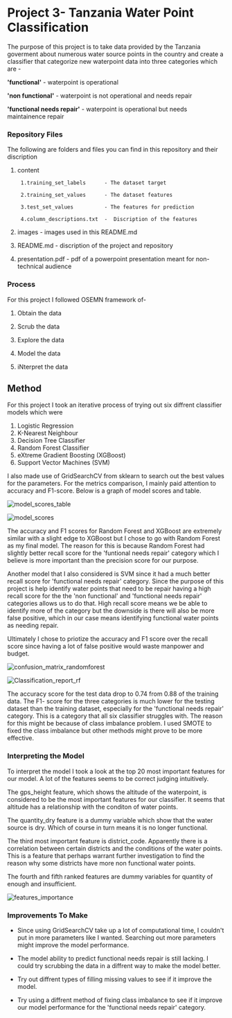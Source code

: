 # Project 3- Tanzania Water Point Classification

The purpose of this project is to take data provided by the Tanzania goverment about numerous water source points in the country and create a classifier that categorize new waterpoint data into three categories which are -

**'functional'** - waterpoint is operational

**'non functional'** - waterpoint is not operational and needs repair 

**'functional needs repair'** - waterpoint is operational but needs maintainence repair

### Repository Files
The following are folders and files you can find in this repository and their discription

1. content

        1.training_set_labels      - The dataset target

        2.training_set_values      - The dataset features

        3.test_set_values          - The features for prediction

        4.column_descriptions.txt  -  Discription of the features

    
 2. images            - images used in this README.md


 3. README.md         - discription of the project and repository


 4. presentation.pdf  - pdf of a powerpoint presentation meant for non-technical audience


### Process
For this project I followed OSEMN framework of-

1. Obtain the data

2. Scrub the data

3. Explore the data

4. Model the data

5. iNterpret the data


## Method
For this project I took an iterative process of trying out six diffrent classifier models which were

1. Logistic Regression
2. K-Nearest Neighbour
3. Decision Tree Classifier
4. Random Forest Classifier
5. eXtreme Gradient Boosting (XGBoost)
6. Support Vector Machines (SVM)

I also made use of GridSearchCV from sklearn to search out the best values for the parameters. For the metrics comparison, I mainly paid attention to accuracy and F1-score. Below is a graph of model scores and table.

![model_scores_table](images/model_scores_table.png)


![model_scores](images/model_scores.png)

The accuracy and F1 scores for Random Forest and XGBoost are extremely similar with a slight edge to XGBoost but I chose to go with Random Forest as my final model. The reason for this is because Random Forest had slightly better recall score for the 'funtional needs repair' category which I believe is more important than the precision score for our purpose. 

Another model that I also considered is SVM since it had a much better recall score for 'functional needs repair' category. Since the purpose of this project is help identify water points that need to be repair having a high recall score for the the 'non functional' and 'functional needs repair' categories allows us to do that. High recall score means we be able to identify more of the category but the downside is there will also be more false positive, which in our case means identifying functional water points as needing repair.

Ultimately I chose to priotize the accuracy and F1 score over the recall score since having a lot of false positive would waste manpower and budget.




![confusion_matrix_randomforest](images/confusion_matrix_randomforest.png)

![Classification_report_rf](images/Classification_report_rf.png)

The accuracy score for the test data drop to 0.74 from 0.88 of the training data. The F1- score for the three categories is much lower for the testing dataset than the training dataset, especially for the 'functional needs repair' category. This is a category that all six classifier struggles with. The reason for this might be because of class imbalance problem. I used SMOTE to fixed the class imbalance but other methods might prove to be more effective.

### Interpreting the Model


To interpret the model I took a look at the top 20 most important features for our model. A lot of the features seems to be correct judging intuitively.

The gps_height feature, which shows the altitude of the waterpoint, is considered to be the most important features for our classifier. It seems that altitude has a relationship with the conditon of water points.

The quantity_dry feature is a dummy variable which show that the water source is dry. Which of course in turn means it is no longer functional.

The third most important feature is district_code. Apparently there is a correlation between certain districts and the conditions of the water points. This is a feature that perhaps warrant further investigation to find the reason why some districts have more non functional water points.

The fourth and fifth ranked features are dummy variables for quantity of enough and insufficient.

![features_importance](images/features_importance.png)


### Improvements To Make

- Since using GridSearchCV take up a lot of computational time, I couldn't put in more parameters like I wanted. Searching out more parameters might improve the model performance.

- The model ability to predict functional needs repair is still lacking. I could try scrubbing the data in a diffrent way to make the model better.

- Try out diffrent types of filling missing values to see if it improve the model.

- Try using a diffrent method of fixing class imbalance to see if it improve our model performance for the 'functional needs repair' category.